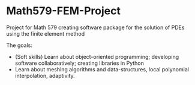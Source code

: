 # Math579-FEM-Project
Project for Math 579 creating software package for the solution of PDEs using the finite element method

The goals:

- (Soft skills) Learn about object-oriented programming; developing software collaboratively; creating libraries in Python
- Learn about meshing algorithms and data-structures, local polynomial interpolation, adaptivity.


